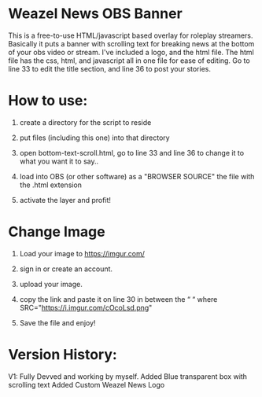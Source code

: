 # Weazel News OBS Banner
This is a free-to-use HTML/javascript based overlay for roleplay streamers.  Basically it puts a banner with scrolling text for breaking news at the bottom of your obs video or stream.  I've included a logo, and the html file.  The html file has the css, html, and javascript all in one file for ease of editing.  Go to line 33 to edit the title section, and line 36 to post your stories.


# How to use:

1) create a directory for the script to reside

2) put files (including this one) into that directory

3) open bottom-text-scroll.html, go to line 33 and line 36 to change it to what you want it to say..

4) load into OBS (or other software) as a "BROWSER SOURCE" the file with the .html extension

5) activate the layer and profit!

# Change Image

1) Load your image to https://imgur.com/

2) sign in or create an account.

3) upload your image.

4) copy the link and paste it on line 30 in between the “ “ where    SRC="https://i.imgur.com/cOcoLsd.png"

5) Save the file and enjoy!

# Version History:
V1: Fully Devved and working by myself.
	Added Blue transparent box with scrolling text
	Added Custom Weazel News Logo


